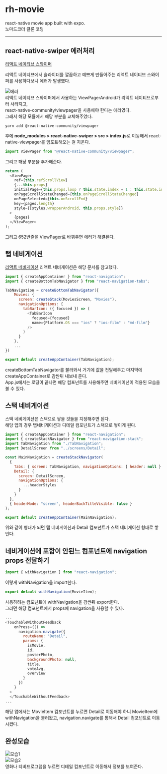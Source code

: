 # rh-movie

react-native movie app built with expo.  
노마드코더 클론 코딩

---

## react-native-swiper 에러처리

[리액트 네이티브 스와이퍼](https://www.npmjs.com/package/react-native-swiper)

리액트 네이티브에서 슬라이더를 깔끔하고 예쁘게 만들어주는 리액트 네이티브 스와이퍼를 사용하다보니 에러가 발생했다.

![에러](https://drive.google.com/uc?id=1ItwMVXx-LXJSFWdUdJdYn2RY6bbJfxXR)  
리액트 네이티브 스와이퍼에서 사용하는 ViewPagerAndroid가 리액트 네이티브로부터 사라지고,  
react-native-community/viewpager을 사용해야 한다는 에러였다.  
그래서 해당 모듈에서 해당 부분을 교체해주었다.

```
yarn add @react-native-community/viewpager
```

후에 **node_modules > react-native-swiper > src > index.js**로 이동해서 react-native-viewpager를 임포트해오는 걸 지운다.

```js
import ViewPager from "@react-native-community/viewpager";
```

그리고 해당 부분을 추가해준다.

```js
return (
  <ViewPager
    ref={this.refScrollView}
    {...this.props}
    initialPage={this.props.loop ? this.state.index + 1 : this.state.index}
    onPageScrollStateChanged={this.onPageScrollStateChanged}
    onPageSelected={this.onScrollEnd}
    key={pages.length}
    style={[styles.wrapperAndroid, this.props.style]}
  >
    {pages}
  </ViewPager>
);
```

그리고 652번줄을 ViewPager로 바꿔주면 에러가 해결된다.

## 탭 네비게이션

[리액트 네비게이션](https://reactnavigation.org/docs/en/getting-started.html) 리액트 네비게이션은 해당 문서를 참고했다.

```js
import { createAppContainer } from "react-navigation";
import { createBottomTabNavigator } from "react-navigation-tabs";

TabNavigation = createBottomTabNavigator({
    Movies: {
      screen: createStack(MoviesScreen, "Movies"),
      navigationOptions: {
        tabBarIcon: ({ focused }) => (
          <TabBarIcon
            focused={focused}
            name={Platform.OS === "ios" ? "ios-film" : "md-film"}
          />
        )
      }
    },
    ...
})

export default createAppContainer(TabNavigation);
```

createBottomTabNavigator를 불러와서 거기에 값을 전달해주고 마지막에 createAppContainer로 감싼뒤 내보내 준다.  
App.js에서는 로딩이 끝나면 해당 컴포넌트를 사용해주면 네비게이션이 적용된 모습을 볼 수 있다.

## 스택 네비게이션

스택 네비게이션은 스택으로 쌓을 것들을 지정해주면 된다.  
해당 앱의 경우 탭네비게이션과 디테일 컴포넌트가 스택으로 쌓이게 된다.

```js
import { createAppContainer } from "react-navigation";
import { createStackNavigator } from "react-navigation-stack";
import TabNavigation from "./TabNavigation";
import DetailScreen from "../screens/Detail";

const MainNavigation = createStackNavigator(
  {
    Tabs: { screen: TabNavigation, navigationOptions: { header: null } },
    Detail: {
      screen: DetailScreen,
      navigationOptions: {
        ...headerStyles
      }
    }
  },
  { headerMode: "screen", headerBackTitleVisible: false }
);

export default createAppContainer(MainNavigation);
```

위와 같이 형태가 되면 탭 네비게이션과 Detail 컴포넌트가 스택 네비게이션 형태로 쌓인다.

## 네비게이션에 포함이 안된느 컴포넌트에 navigation props 전달하기

```js
import { withNavigation } from "react-navigation";
```

이렇게 withNavigation을 import한다.

```js
export default withNavigation(MovieItem);
```

사용하려는 컴포넌트에 withNavigation을 감싼뒤 export한다.  
그러면 해당 컴포넌트에서 props에 navigation을 사용할 수 있다.

```js
...
<TouchableWithoutFeedback
    onPress={() =>
      navigation.navigate({
        routeName: "Detail",
        params: {
          isMovie,
          id,
          posterPhoto,
          backgroundPhoto: null,
          title,
          voteAvg,
          overview
        }
      })
    }
  >
  </TouchableWithoutFeedback>
...
```

해당 앱에서는 MovieItem 컴포넌트를 누르면 Detail로 이동해야 하니 MovieItem에 withNavigation을 불러왔고, navigation.navigate를 통해서 Detail 컴포넌트로 이동시켰다.

## 완성모습

![모습1](https://drive.google.com/uc?id=1Is0RxdYGaUS4s3ugLjo8SfCgPDuKuvsc)  
![모습2](https://drive.google.com/uc?id=1IqtxLCyTs35y8mQrvnAeHPlTPDfx3tZp)  
영화나 티비프로그램을 누르면 디테일 컴포넌트로 이동해서 정보를 보여준다.

